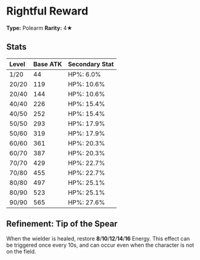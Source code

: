 # Rightful Reward

**Type:** Polearm
**Rarity:** 4★

## Stats

| Level | Base ATK | Secondary Stat |
| :--- | :--- | :--- |
| 1/20 | 44 | HP%: 6.0% |
| 20/20 | 119 | HP%: 10.6% |
| 20/40 | 144 | HP%: 10.6% |
| 40/40 | 226 | HP%: 15.4% |
| 40/50 | 252 | HP%: 15.4% |
| 50/50 | 293 | HP%: 17.9% |
| 50/60 | 319 | HP%: 17.9% |
| 60/60 | 361 | HP%: 20.3% |
| 60/70 | 387 | HP%: 20.3% |
| 70/70 | 429 | HP%: 22.7% |
| 70/80 | 455 | HP%: 22.7% |
| 80/80 | 497 | HP%: 25.1% |
| 80/90 | 523 | HP%: 25.1% |
| 90/90 | 565 | HP%: 27.6% |

## Refinement: Tip of the Spear

When the wielder is healed, restore **8**/**10**/**12**/**14**/**16** Energy. This effect can be triggered once every 10s, and can occur even when the character is not on the field.


